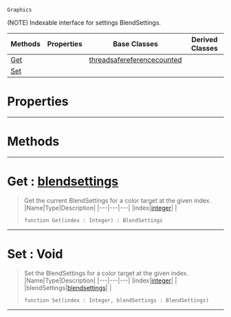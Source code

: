  `Graphics`

(NOTE) Indexable interface for settings BlendSettings.

|Methods|Properties|Base Classes|Derived Classes|
|---|---|---|---|
|[ Get](https://github.com/ZilchEngine/ZilchDocs/blob/master/code_reference/class_reference/blendsettingsmrt.markdown#get-zilch-engine-document)| |[threadsafereferencecounted](https://github.com/ZilchEngine/ZilchDocs/blob/master/code_reference/class_reference/threadsafereferencecounted.markdown)| |
|[ Set](https://github.com/ZilchEngine/ZilchDocs/blob/master/code_reference/class_reference/blendsettingsmrt.markdown#set-void)| | | |


 #  Properties


---  
 #  Methods


---  
 #  Get : [blendsettings](https://github.com/ZilchEngine/ZilchDocs/blob/master/code_reference/class_reference/blendsettings.markdown)

> Get the current BlendSettings for a color target at the given index.
> |Name|Type|Description|
> |---|---|---|
> |index|[integer](https://github.com/ZilchEngine/ZilchDocs/blob/master/code_reference/nada_base_types/integer.markdown)| |
> ``` lang=cpp, name=Nada
> function Get(index : Integer) : BlendSettings
> ``` 


---  
 #  Set : Void

> Set the BlendSettings for a color target at the given index.
> |Name|Type|Description|
> |---|---|---|
> |index|[integer](https://github.com/ZilchEngine/ZilchDocs/blob/master/code_reference/nada_base_types/integer.markdown)| |
> |blendSettings|[blendsettings](https://github.com/ZilchEngine/ZilchDocs/blob/master/code_reference/class_reference/blendsettings.markdown)| |
> ``` lang=cpp, name=Nada
> function Set(index : Integer, blendSettings : BlendSettings)
> ``` 


---  
 

 